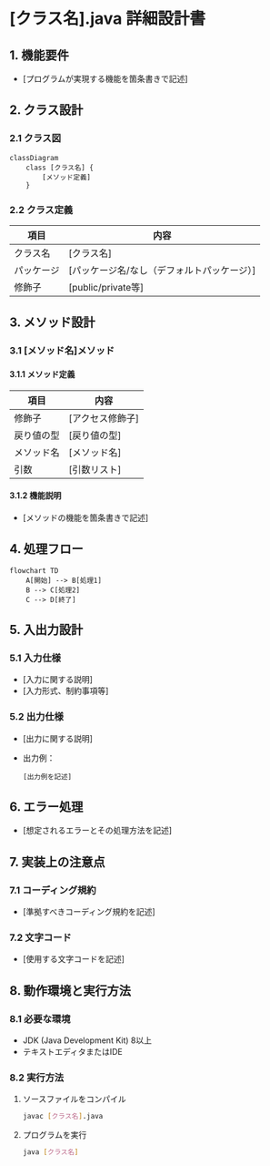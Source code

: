 # [クラス名].java 詳細設計書

## 1. 機能要件

- [プログラムが実現する機能を箇条書きで記述]

## 2. クラス設計

### 2.1 クラス図

```mermaid
classDiagram
    class [クラス名] {
        [メソッド定義]
    }
```

### 2.2 クラス定義

| 項目 | 内容 |
|------|------|
| クラス名 | [クラス名] |
| パッケージ | [パッケージ名/なし（デフォルトパッケージ）] |
| 修飾子 | [public/private等] |

## 3. メソッド設計

### 3.1 [メソッド名]メソッド

#### 3.1.1 メソッド定義

| 項目 | 内容 |
|------|------|
| 修飾子 | [アクセス修飾子] |
| 戻り値の型 | [戻り値の型] |
| メソッド名 | [メソッド名] |
| 引数 | [引数リスト] |

#### 3.1.2 機能説明

- [メソッドの機能を箇条書きで記述]

## 4. 処理フロー

```mermaid
flowchart TD
    A[開始] --> B[処理1]
    B --> C[処理2]
    C --> D[終了]
```

## 5. 入出力設計

### 5.1 入力仕様

- [入力に関する説明]
- [入力形式、制約事項等]

### 5.2 出力仕様

- [出力に関する説明]
- 出力例：

  ```text
  [出力例を記述]
  ```

## 6. エラー処理

- [想定されるエラーとその処理方法を記述]

## 7. 実装上の注意点

### 7.1 コーディング規約

- [準拠すべきコーディング規約を記述]

### 7.2 文字コード

- [使用する文字コードを記述]

## 8. 動作環境と実行方法

### 8.1 必要な環境

- JDK (Java Development Kit) 8以上
- テキストエディタまたはIDE

### 8.2 実行方法

1. ソースファイルをコンパイル

   ```bash
   javac [クラス名].java
   ```

2. プログラムを実行

   ```bash
   java [クラス名]
   ```
